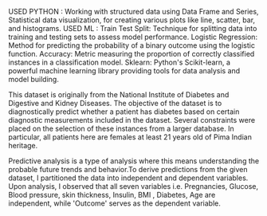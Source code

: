USED PYTHON : 
         Working with structured data using Data Frame and Series, Statistical data visualization, for creating various plots like line, scatter, bar, and histograms.
USED ML : 
        Train Test Split: Technique for splitting data into training and testing sets
                          to assess model performance.
Logistic Regression: Method for predicting the probability of a binary
                     outcome using the logistic function.
Accuracy: Metric measuring the proportion of correctly classified instances in
          a classification model.
Sklearn: Python's Scikit-learn, a powerful machine learning library providing
         tools for data analysis and model building.

This dataset is originally from the National Institute of Diabetes and Digestive and Kidney Diseases. The objective of the dataset is to diagnostically predict whether a patient has diabetes based on certain diagnostic measurements included in the dataset. Several constraints were placed on the selection of these instances from a larger database. In particular, all patients here are females at least 21 years old of Pima Indian heritage.

Predictive analysis is a type of analysis where this means understanding the probable future trends and behavior.To derive predictions from the given dataset, I partitioned the data into
independent and dependent variables. Upon analysis, I observed that all seven variables i.e. Pregnancies, Glucose, Blood pressure, skin thickness, Insulin, BMI , Diabetes, Age are independent, while 'Outcome' serves as the dependent variable.
